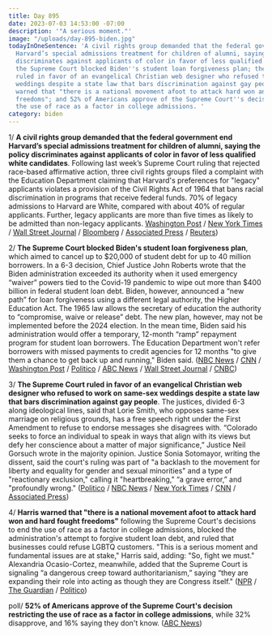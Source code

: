 ```yaml
---
title: Day 895
date: 2023-07-03 14:53:00 -07:00
description: '"A serious moment."'
image: "/uploads/day-895-biden.jpg"
todayInOneSentence: 'A civil rights group demanded that the federal government end
  Harvard’s special admissions treatment for children of alumni, saying the policy
  discriminates against applicants of color in favor of less qualified white candidates;
  the Supreme Court blocked Biden''s student loan forgiveness plan; the Supreme Court
  ruled in favor of an evangelical Christian web designer who refused to work on same-sex
  weddings despite a state law that bars discrimination against gay people; Harris
  warned that "there is a national movement afoot to attack hard won and hard fought
  freedoms"; and 52% of Americans approve of the Supreme Court''s decision restricting
  the use of race as a factor in college admissions. '
category: biden
---
```


1/ **A civil rights group demanded that the federal government end Harvard’s special admissions treatment for children of alumni, saying the policy discriminates against applicants of color in favor of less qualified white candidates**. Following last week’s Supreme Court ruling that rejected race-based affirmative action, three civil rights groups filed a complaint with the Education Department claiming that Harvard's preferences for "legacy" applicants violates a provision of the Civil Rights Act of 1964 that bans racial discrimination in programs that receive federal funds. 70% of legacy admissions to Harvard are White, compared with about 40% of regular applicants. Further, legacy applicants are more than five times as likely to be admitted than non-legacy applicants. [Washington Post](https://www.washingtonpost.com/education/2023/07/03/harvard-university-legacy-admissions-civil-rights-complaint/) / [New York Times](https://www.nytimes.com/2023/07/03/us/harvard-alumni-children-affirmative-action.html) / [Wall Street Journal](https://www.wsj.com/articles/harvards-legacy-admissions-challenged-after-affirmative-action-ruling-c5aff91b?mod=hp_lead_pos3) / [Bloomberg](https://www.bloomberg.com/news/articles/2023-07-03/harvard-legacy-admissions-targeted-in-minority-groups-complaint?srnd=premium&sref=MIBMEEoj) / [Associated Press](https://apnews.com/article/legacy-admissions-affirmative-action-colleges-4a4e1191274e91e695e0631ff5156875) / [Reuters](https://www.reuters.com/world/us/harvard-legacy-policy-challenged-heels-affirmative-action-ruling-2023-07-03/))

2/ **The Supreme Court blocked Biden's student loan forgiveness plan**, which aimed to cancel up to $20,000 of student debt for up to 40 million borrowers. In a 6-3 decision, Chief Justice John Roberts wrote that the Biden administration exceeded its authority when it used emergency “waiver” powers tied to the Covid-19 pandemic to wipe out more than $400 billion in federal student loan debt. Biden, however, announced a “new path” for loan forgiveness using a different legal authority, the Higher Education Act. The 1965 law allows the secretary of education the authority to “compromise, waive or release” debt. The new plan, however, may not be implemented before the 2024 election. In the mean time, Biden said his administration would offer a temporary, 12-month “ramp” repayment program for student loan borrowers. The Education Department won't refer borrowers with missed payments to credit agencies for 12 months "to give them a chance to get back up and running," Biden said. ([NBC News](https://www.nbcnews.com/politics/supreme-court/live-blog/supreme-court-decisions-student-loan-lgbtq-live-updates-rcna91936) / [CNN](https://www.cnn.com/politics/live-news/supreme-court-decisions-06-30-23/index.html) / [Washington Post](https://www.washingtonpost.com/politics/2023/06/30/supreme-court-decision-student-loan-forgiveness/) / [Politico](https://www.politico.com/news/2023/06/30/supreme-court-strikes-down-bidens-student-debt-relief-plan-00104409) / [ABC News](https://abcnews.go.com/Politics/supreme-court-strikes-biden-student-loan-debt-forgiveness/story?id=99231423) / [Wall Street Journal](https://www.wsj.com/articles/biden-pressured-to-revive-student-loan-forgiveness-plan-34d0a7be?mod=djemalertNEWS) / [CNBC](https://www.cnbc.com/2023/06/30/biden-says-hes-working-on-a-new-path-to-student-loan-forgiveness-after-supreme-court-decision.html))

3/ **The Supreme Court ruled in favor of an evangelical Christian web designer who refused to work on same-sex weddings despite a state law that bars discrimination against gay people**. The justices, divided 6-3 along ideological lines, said that Lorie Smith, who opposes same-sex marriage on religious grounds, has a free speech right under the First Amendment to refuse to endorse messages she disagrees with. “Colorado seeks to force an individual to speak in ways that align with its views but defy her conscience about a matter of major significance,” Justice Neil Gorsuch wrote in the majority opinion. Justice Sonia Sotomayor, writing the dissent, said the court's ruling was part of "a backlash to the movement for liberty and equality for gender and sexual minorities" and a type of "reactionary exclusion," calling it "heartbreaking," “a grave error,” and "profoundly wrong." ([Politico](https://www.politico.com/news/2023/06/30/supreme-court-limits-lgbtq-protections-in-dispute-over-services-for-same-sex-weddings-00104398) / [NBC News](https://www.nbcnews.com/politics/supreme-court/supreme-court-rules-web-designer-refused-work-sex-weddings-rcna68629) / [New York Times](https://www.nytimes.com/2023/06/30/us/supreme-court-same-sex-marriage.html) / [CNN](https://www.cnn.com/2023/06/30/politics/supreme-court-303-creative-lgbtq-rights-colorado/index.html) / [Associated Press](https://apnews.com/article/supreme-court-gay-rights-website-designer-aa529361bc939c837ec2ece216b296d5))

4/ **Harris warned that "there is a national movement afoot to attack hard won and hard fought freedoms"** following the Supreme Court's decisions to end the use of race as a factor in college admissions, blocked the administration's attempt to forgive student loan debt, and ruled that businesses could refuse LGBTQ customers. "This is a serious moment and fundamental issues are at stake," Harris said, adding: "So, fight we must." Alexandria Ocasio-Cortez, meanwhile, added that the Supreme Court is signaling “a dangerous creep toward authoritarianism,” saying “they are expanding their role into acting as though they are Congress itself." ([NPR](https://www.npr.org/2023/07/03/1185712684/vp-kamala-harris-says-the-supreme-court-took-rights-from-the-people-of-america) / [The Guardian](https://www.theguardian.com/law/2023/jul/02/aoc-conservative-supreme-court-authoritarianism) / [Politico](https://www.politico.com/news/2023/07/02/pressley-aoc-changes-supreme-court-00104537))

poll/ **52% of Americans approve of the Supreme Court's decision restricting the use of race as a factor in college admissions**, while 32% disapprove, and 16% saying they don't know. ([ABC News](https://abcnews.go.com/Politics/americans-approve-supreme-court-decision-restricting-race-college/story?id=100580375))